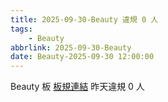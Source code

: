 ```yaml
---
title: 2025-09-30-Beauty 違規 0 人
tags:
    - Beauty
abbrlink: 2025-09-30-Beauty
date: Beauty-2025-09-30 12:00:00
---
```

Beauty 板 [板規連結](https://www.ptt.cc/bbs/Beauty/M.1630069980.A.84B.html)
昨天違規 0 人

